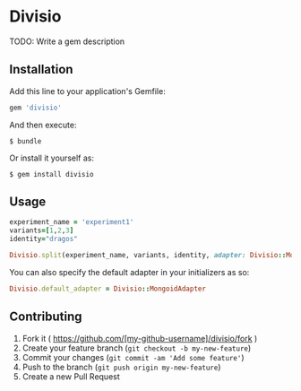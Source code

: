 # Divisio

TODO: Write a gem description

## Installation

Add this line to your application's Gemfile:

```ruby
gem 'divisio'
```

And then execute:

    $ bundle

Or install it yourself as:

    $ gem install divisio

## Usage
```ruby
experiment_name = 'experiment1'
variants=[1,2,3]
identity="dragos"

Divisio.split(experiment_name, variants, identity, adapter: Divisio::MongoidAdapter) # ==>> "1"
```
You can also specify the default adapter in your initializers as so:

```ruby
Divisio.default_adapter = Divisio::MongoidAdapter
```


## Contributing

1. Fork it ( https://github.com/[my-github-username]/divisio/fork )
2. Create your feature branch (`git checkout -b my-new-feature`)
3. Commit your changes (`git commit -am 'Add some feature'`)
4. Push to the branch (`git push origin my-new-feature`)
5. Create a new Pull Request
